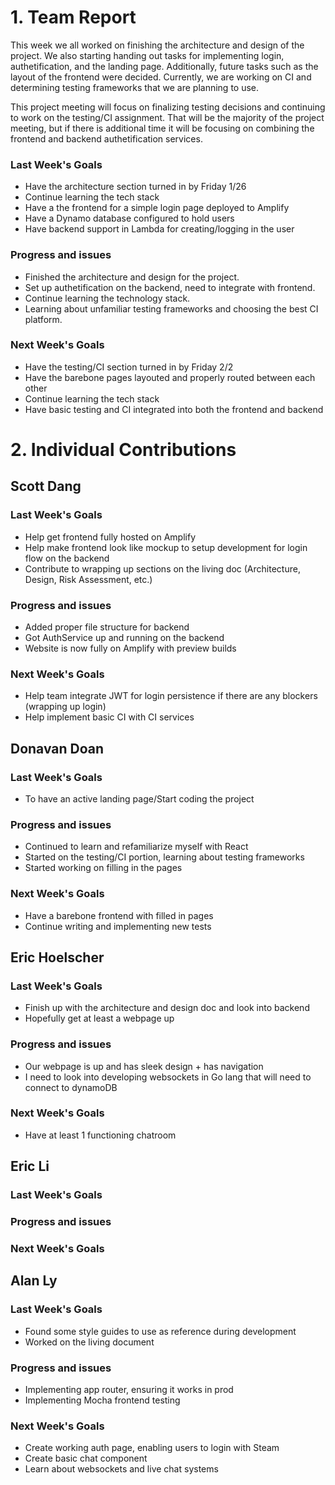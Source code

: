 # 1. Team Report
This week we all worked on finishing the architecture and design of the project. We also starting handing out tasks for implementing login, authetification, and the landing page. Additionally, future tasks such as the layout of the frontend were decided. Currently, we are working on CI and determining testing frameworks that we are planning to use. 

This project meeting will focus on finalizing testing decisions and continuing to work on the testing/CI assignment. That will be the majority of the project meeting, but if there is additional time it will be focusing on combining the frontend and backend authetification services. 

### Last Week's Goals
- Have the architecture section turned in by Friday 1/26
- Continue learning the tech stack
- Have a the frontend for a simple login page deployed to Amplify
- Have a Dynamo database configured to hold users
- Have backend support in Lambda for creating/logging in the user

### Progress and issues
- Finished the architecture and design for the project. 
- Set up authetification on the backend, need to integrate with frontend. 
- Continue learning the technology stack. 
- Learning about unfamiliar testing frameworks and choosing the best CI platform. 

### Next Week's Goals

- Have the testing/CI section turned in by Friday 2/2
- Have the barebone pages layouted and properly routed between each other 
- Continue learning the tech stack
- Have basic testing and CI integrated into both the frontend and backend 

# 2. Individual Contributions
## Scott Dang
### Last Week's Goals
- Help get frontend fully hosted on Amplify
- Help make frontend look like mockup to setup development for login flow on the backend
- Contribute to wrapping up sections on the living doc (Architecture, Design, Risk Assessment, etc.)

### Progress and issues
- Added proper file structure for backend
- Got AuthService up and running on the backend
- Website is now fully on Amplify with preview builds

### Next Week's Goals
- Help team integrate JWT for login persistence if there are any blockers (wrapping up login)
- Help implement basic CI with CI services

## Donavan Doan
### Last Week's Goals
- To have an active landing page/Start coding the project

### Progress and issues
- Continued to learn and refamiliarize myself with React 
- Started on the testing/CI portion, learning about testing frameworks 
- Started working on filling in the pages 

### Next Week's Goals
- Have a barebone frontend with filled in pages 
- Continue writing and implementing new tests 

## Eric Hoelscher
### Last Week's Goals
  - Finish up with the architecture and design doc and look into backend
  - Hopefully get at least a webpage up

### Progress and issues
  - Our webpage is up and has sleek design + has navigation
  - I need to look into developing websockets in Go lang that will need to connect to dynamoDB
    
### Next Week's Goals
  - Have at least 1 functioning chatroom
    
## Eric Li
### Last Week's Goals

### Progress and issues

### Next Week's Goals

## Alan Ly
### Last Week's Goals
- Found some style guides to use as reference during development
- Worked on the living document
  
### Progress and issues
- Implementing app router, ensuring it works in prod
- Implementing Mocha frontend testing
  
### Next Week's Goals
- Create working auth page, enabling users to login with Steam
- Create basic chat component
- Learn about websockets and live chat systems
